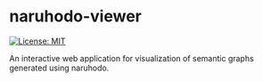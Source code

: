 # naruhodo-viewer

[![License: MIT](https://img.shields.io/badge/License-MIT-yellow.svg)](https://opensource.org/licenses/MIT)

An interactive web application for visualization of semantic graphs generated using naruhodo.
